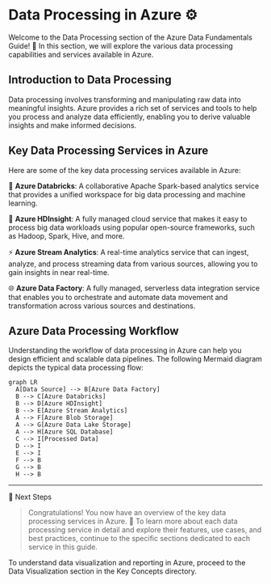 # Data Processing in Azure ⚙️

Welcome to the Data Processing section of the Azure Data Fundamentals Guide! 🌟 In this section, we will explore the various data processing capabilities and services available in Azure.

## Introduction to Data Processing

Data processing involves transforming and manipulating raw data into meaningful insights. Azure provides a rich set of services and tools to help you process and analyze data efficiently, enabling you to derive valuable insights and make informed decisions.

## Key Data Processing Services in Azure

Here are some of the key data processing services available in Azure:

🔄 **Azure Databricks**: A collaborative Apache Spark-based analytics service that provides a unified workspace for big data processing and machine learning.

🧮 **Azure HDInsight**: A fully managed cloud service that makes it easy to process big data workloads using popular open-source frameworks, such as Hadoop, Spark, Hive, and more.

⚡ **Azure Stream Analytics**: A real-time analytics service that can ingest, analyze, and process streaming data from various sources, allowing you to gain insights in near real-time.

🌐 **Azure Data Factory**: A fully managed, serverless data integration service that enables you to orchestrate and automate data movement and transformation across various sources and destinations.

## Azure Data Processing Workflow

Understanding the workflow of data processing in Azure can help you design efficient and scalable data pipelines. The following Mermaid diagram depicts the typical data processing flow:

```mermaid
graph LR
  A[Data Source] --> B[Azure Data Factory]
  B --> C[Azure Databricks]
  B --> D[Azure HDInsight]
  B --> E[Azure Stream Analytics]
  A --> F[Azure Blob Storage]
  A --> G[Azure Data Lake Storage]
  A --> H[Azure SQL Database]
  C --> I[Processed Data]
  D --> I
  E --> I
  F --> B
  G --> B
  H --> B
```
---
📝 Next Steps

> Congratulations! You now have an overview of the key data processing services in Azure. 🎉 To learn more about each data processing service in detail and explore their features, use cases, and best practices, continue to the specific sections dedicated to each service in this guide.

To understand data visualization and reporting in Azure, proceed to the Data Visualization section in the Key Concepts directory.
